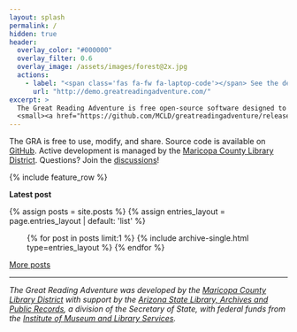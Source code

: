 ```yaml
---
layout: splash
permalink: /
hidden: true
header:
  overlay_color: "#000000"
  overlay_filter: 0.6
  overlay_image: /assets/images/forest@2x.jpg
  actions:
    - label: "<span class='fas fa-fw fa-laptop-code'></span> See the demo"
      url: "http://demo.greatreadingadventure.com/"
excerpt: >
  The Great Reading Adventure is free open-source software designed to manage online library reading programs.<br />
  <small><a href="https://github.com/MCLD/greatreadingadventure/releases/latest">Latest release v4.3.17</a></small>
---
```


The GRA is free to use, modify, and share. Source code is available on [GitHub](https://github.com/MCLD/greatreadingadventure). Active development is managed by the [Maricopa County Library District](https://mcldaz.org/). Questions? Join the [discussions](https://github.com/MCLD/greatreadingadventure/discussions)!

{% include feature_row %}

**Latest post**

{% assign posts = site.posts %}
{% assign entries_layout = page.entries_layout | default: 'list' %}

<div class="entries-{{ entries_layout }}" style="padding-left: 2rem; padding-right: 2rem;">
  {% for post in posts limit:1 %}
    {% include archive-single.html type=entries_layout %}
  {% endfor %}
</div>

[More posts](posts/)

---

_The Great Reading Adventure was developed by the [Maricopa County Library District](https://mcldaz.org/) with support by the [Arizona State Library, Archives and Public Records](https://www.azlibrary.gov/), a division of the Secretary of State, with federal funds from the [Institute of Museum and Library Services](https://www.imls.gov/)._
